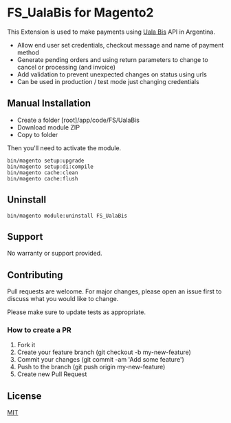 # FS_UalaBis for Magento2

This Extension is used to make payments using <a href="https://www.ualabis.com.ar">Uala Bis</a> API in Argentina.

- Allow end user set credentials, checkout message and name of payment method 
- Generate pending orders and using return parameters to change to cancel or processing (and invoice)
- Add validation to prevent unexpected changes on status using urls
- Can be used in production / test mode just changing credentials



## Manual Installation

- Create a folder [root]/app/code/FS/UalaBis
- Download module ZIP
- Copy to folder


Then you'll need to activate the module.

```
bin/magento setup:upgrade
bin/magento setup:di:compile
bin/magento cache:clean
bin/magento cache:flush

```

## Uninstall

```
bin/magento module:uninstall FS_UalaBis
```

## Support

No warranty or support provided.

## Contributing

Pull requests are welcome. For major changes, please open an issue first to discuss what you would like to change.

Please make sure to update tests as appropriate.

### How to create a PR

1. Fork it
2. Create your feature branch (git checkout -b my-new-feature)
3. Commit your changes (git commit -am 'Add some feature')
4. Push to the branch (git push origin my-new-feature)
5. Create new Pull Request

## License

[MIT](https://choosealicense.com/licenses/mit/)
